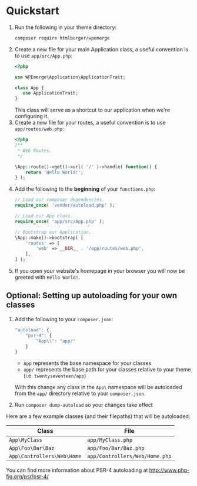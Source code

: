 # Quickstart

1. Run the following in your theme directory:
    ```bash
    composer require htmlburger/wpemerge
    ```
2. Create a new file for your main Application class, a useful convention is to use `app/src/App.php`:
    ```php
    <?php

    use WPEmerge\Application\ApplicationTrait;

    class App {
       use ApplicationTrait;
    }
    ```
    This class will serve as a shortcut to our application when we're configuring it.
3. Create a new file for your routes, a useful convention is to use `app/routes/web.php`:
    ```php
    <?php
    /**
     * Web Routes.
     */

    \App::route()->get()->url( '/' )->handle( function() {
        return 'Hello World!';
    } );
    ```
4. Add the following to the **beginning** of your `functions.php`:
    ```php
    // Load our composer dependencies.
    require_once( 'vendor/autoload.php' );

    // Load our App class.
    require_once( 'app/src/App.php' );

    // Bootstrap our Application.
    \App::make()->bootstrap( [
        'routes' => [
            'web' => __DIR__ . '/app/routes/web.php',
        ],
    ] );
    ```
5. If you open your website's homepage in your browser you will now be greeted with `Hello World!`.

## Optional: Setting up autoloading for your own classes

1. Add the following to your `composer.json`:
    ```js
    "autoload": {
        "psr-4": {
            "App\\": "app/"
        }
    }
    ```
    - `App` represents the base namespace for your classes
    - `app/` represents the base path for your classes relative to your theme (i.e. `twentyseventeen/app`)

    With this change any class in the `App\` namespace will be autoloaded from the `app/` directory relative to your `composer.json`.
2. Run `composer dump-autoload` so your changes take effect

Here are a few example classes (and their filepaths) that will be autoloaded:

| Class                        | File                           |
|----------------------------- |------------------------------- |
| `App\MyClass`                | `app/MyClass.php`              |
| `App\Foo\Bar\Baz`            | `app/Foo/Bar/Baz.php`          |
| `App\Controllers\Web\Home`   | `app/Controllers/Web/Home.php` |


You can find more information about PSR-4 autoloading at http://www.php-fig.org/psr/psr-4/
